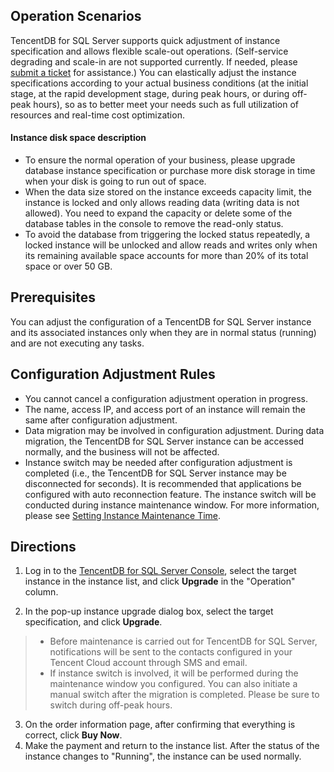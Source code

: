 ## Operation Scenarios
TencentDB for SQL Server supports quick adjustment of instance specification and allows flexible scale-out operations. (Self-service degrading and scale-in are not supported currently. If needed, please [submit a ticket](https://console.cloud.tencent.com/workorder/category) for assistance.)
You can elastically adjust the instance specifications according to your actual business conditions (at the initial stage, at the rapid development stage, during peak hours, or during off-peak hours), so as to better meet your needs such as full utilization of resources and real-time cost optimization.

#### Instance disk space description
- To ensure the normal operation of your business, please upgrade database instance specification or purchase more disk storage in time when your disk is going to run out of space.
- When the data size stored on the instance exceeds capacity limit, the instance is locked and only allows reading data (writing data is not allowed). You need to expand the capacity or delete some of the database tables in the console to remove the read-only status.
- To avoid the database from triggering the locked status repeatedly, a locked instance will be unlocked and allow reads and writes only when its remaining available space accounts for more than 20% of its total space or over 50 GB.

## Prerequisites
You can adjust the configuration of a TencentDB for SQL Server instance and its associated instances only when they are in normal status (running) and are not executing any tasks.

## Configuration Adjustment Rules
- You cannot cancel a configuration adjustment operation in progress.
- The name, access IP, and access port of an instance will remain the same after configuration adjustment.
- Data migration may be involved in configuration adjustment. During data migration, the TencentDB for SQL Server instance can be accessed normally, and the business will not be affected.
- Instance switch may be needed after configuration adjustment is completed (i.e., the TencentDB for SQL Server instance may be disconnected for seconds). It is recommended that applications be configured with auto reconnection feature. The instance switch will be conducted during instance maintenance window. For more information, please see [Setting Instance Maintenance Time](https://intl.cloud.tencent.com/document/product/238/35785).

## Directions
1. Log in to the [TencentDB for SQL Server Console](https://console.cloud.tencent.com/sqlserver), select the target instance in the instance list, and click **Upgrade** in the "Operation" column.

2. In the pop-up instance upgrade dialog box, select the target specification, and click **Upgrade**.
>
>- Before maintenance is carried out for TencentDB for SQL Server, notifications will be sent to the contacts configured in your Tencent Cloud account through SMS and email.
>- If instance switch is involved, it will be performed during the maintenance window you configured. You can also initiate a manual switch after the migration is completed. Please be sure to switch during off-peak hours.
>

3. On the order information page, after confirming that everything is correct, click **Buy Now**.
4. Make the payment and return to the instance list. After the status of the instance changes to "Running", the instance can be used normally.



